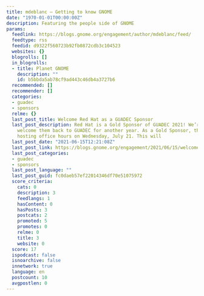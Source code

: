 ```yaml
---
title: mdeblanc – Getting to know GNOME
date: "1970-01-01T00:00:00Z"
description: Featuring the people side of GNOME
params:
  feedlink: https://blogs.gnome.org/engagement/author/mdeblanc/feed/
  feedtype: rss
  feedid: d9322f560723b92fb0872cdb3c104523
  websites: {}
  blogrolls: []
  in_blogrolls:
  - title: Planet GNOME
    description: ""
    id: b5bbda5ab78cf9ad443c46db4a3727b6
  recommended: []
  recommender: []
  categories:
  - guadec
  - sponsors
  relme: {}
  last_post_title: Welcome Red Hat as a GUADEC Sponsor
  last_post_description: Red Hat is a Gold Sponsor of GUADEC 2021! We’re pleased to
    welcome them back to GUADEC for another year. As a Gold Sponsor, they will be
    hosting office hours on Wednesday, July 21. This will
  last_post_date: "2021-06-15T12:21:08Z"
  last_post_link: https://blogs.gnome.org/engagement/2021/06/15/welcome-red-hat-as-a-guadec-sponsor/
  last_post_categories:
  - guadec
  - sponsors
  last_post_language: ""
  last_post_guid: fc0daeb57ef22014346df70e51075972
  score_criteria:
    cats: 0
    description: 3
    feedlangs: 1
    hasContent: 0
    hasPosts: 3
    postcats: 2
    promoted: 5
    promotes: 0
    relme: 0
    title: 3
    website: 0
  score: 17
  ispodcast: false
  isnoarchive: false
  innetwork: true
  language: en
  postcount: 10
  avgpostlen: 0
---
```

